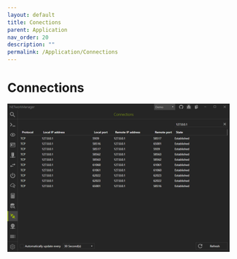 ```yaml
---
layout: default
title: Conections
parent: Application
nav_order: 20
description: ""
permalink: /Application/Connections
---
```


# Connections

![Connections](Connections.png)